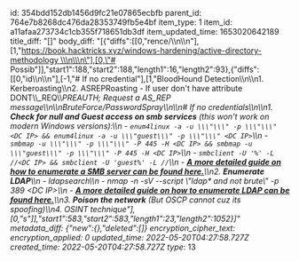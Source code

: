 id: 354bdd152db1456d9fc21e07865ecbfb
parent_id: 764e7b8268dc476da28353749fb5e4bf
item_type: 1
item_id: a11afaa273734c1cb355f718651db3df
item_updated_time: 1653020642189
title_diff: "[]"
body_diff: "[{\"diffs\":[[0,\"rence/\\\n\\\n\"],[1,\"https://book.hacktricks.xyz/windows-hardening/active-directory-methodology \\\n\\\n\"],[0,\"# Possib\"]],\"start1\":188,\"start2\":188,\"length1\":16,\"length2\":93},{\"diffs\":[[0,\"id\\\n\\\n\"],[-1,\"# If no credential\"],[1,\"BloodHound Detection\\\n\\\n1.  Kerberoasting\\\n2.  ASREPRoasting - If user don't have attribute DONT\\\\_REQ\\\\_PREAUTH; Request a AS_REP message\\\n\\\nBruteForce/PasswordSpray\\\n\\\n# If no credentials\\\n\\\n1.  **Check for null and Guest access on smb services** (this won't work on modern Windows versions):\\\n    - `enum4linux -a -u \\\"\\\" -p \\\"\\\" <DC IP> && enum4linux -a -u \\\"guest\\\" -p \\\"\\\" <DC IP>`\\\n    - `smbmap -u \\\"\\\" -p \\\"\\\" -P 445 -H <DC IP> && smbmap -u \\\"guest\\\" -p \\\"\\\" -P 445 -H <DC IP>`\\\n    - `smbclient -U '%' -L //<DC IP> && smbclient -U 'guest%' -L //`\\\n    - [**A more detailed guide on how to enumerate a SMB server can be found here.**](https://github.com/carlospolop/hacktricks/blob/master/windows/active-directory-methodology/broken-reference/README.md)\\\n2.  **Enumerate LDAP**\\\n    - ldapsearch\\\n    - nmap -n -sV --script \\\"ldap* and not brute\\\" -p 389 &lt;DC IP&gt;\\\n    - [**A more detailed guide on how to enumerate LDAP can be found here.**](/network-services-pentesting/pentesting-ldap)\\\n3.  **Poison the network** (But OSCP cannot cuz its spoofing)\\\n4.  OSINT technique\"],[0,\"s\"]],\"start1\":583,\"start2\":583,\"length1\":23,\"length2\":1052}]"
metadata_diff: {"new":{},"deleted":[]}
encryption_cipher_text: 
encryption_applied: 0
updated_time: 2022-05-20T04:27:58.727Z
created_time: 2022-05-20T04:27:58.727Z
type_: 13